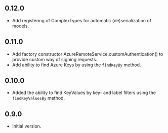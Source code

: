 ## 0.12.0
- Add registering of ComplexTypes for automatic (de)serialization of models.

## 0.11.0

- Add factory constructor AzureRemoteService.customAuthentication() to provide custom way of signing requests.
- Add ability to find Azure Keys by using the `findKeyBy` method.

## 0.10.0

- Added the ability to find KeyValues by key- and label filters using the `findKeyValuesBy` method.

## 0.9.0

- Initial version.